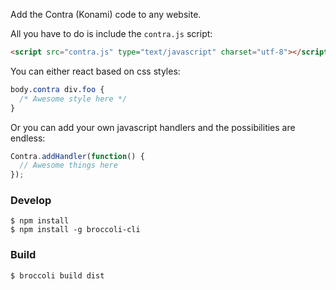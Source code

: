 
Add the Contra (Konami) code to any website.

All you have to do is include the `contra.js` script:

```html
<script src="contra.js" type="text/javascript" charset="utf-8"></script>
```

You can either react based on css styles:

```css
body.contra div.foo {
  /* Awesome style here */
}
```

Or you can add your own javascript handlers and the possibilities are endless:

```js
Contra.addHandler(function() {
  // Awesome things here
});
```

### Develop

    $ npm install
    $ npm install -g broccoli-cli

### Build

    $ broccoli build dist

